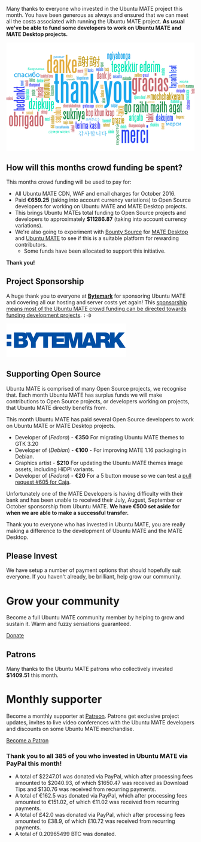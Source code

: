 <!--
.. title: Ubuntu MATE October 2016 supporters
.. slug: ubuntu-mate-october-2016-supporters
.. date: 2016-11-02 18:15:00 UTC
.. tags: Ubuntu,MATE,community,donate
.. link:
.. description: Community members who supported Ubuntu MATE this month.
.. type: text
.. author: Martin Wimpress
-->

Many thanks to everyone who invested in the Ubuntu MATE project this
month. You have been generous as always and ensured that we can meet
all the costs associated with running the Ubuntu MATE project. **As usual
we've be able to fund some developers to work on Ubuntu MATE and MATE
Desktop projects.**

<div align="center">
<img src="/gallery/blog/thankyou.png" alt="Thank you!" title="Thank You!"/>
</div>

## How will this months crowd funding be spent?

This months crowd funding will be used to pay for:

  * All Ubuntu MATE CDN, WAF and email charges for October 2016.
  * Paid **&euro;659.25** (taking into account currency variations) to Open Source developers for working on Ubuntu MATE and MATE Desktop projects.
  * This brings Ubuntu MATEs total funding to Open Source projects and developers to approximately **$11286.87** (taking into account currency variations).
  * We're also going to experiment with [Bounty Source](https://www.bountysource.com/) for [MATE Desktop](https://www.bountysource.com/teams/mate) and [Ubuntu MATE](https://www.bountysource.com/teams/ubuntu-mate) to see if this is a suitable platform for rewarding contributors.
    * Some funds have been allocated to support this initiative.

**Thank you!**

## Project Sponsorship

A huge thank you to everyone at
**[Bytemark](https://www.bytemark.co.uk/r/ubuntu-mate/)** for
sponsoring Ubuntu MATE and covering all our hosting and server costs
yet again! This [sponsorship means most of the Ubuntu MATE crowd
funding can be directed towards funding development
projects](https://ubuntu-mate.org/blog/bytemark-sponsor-ubuntu-mate/).
`:-D`

<div class="well bs-component">
      <a href="http://www.bytemark.co.uk/r/ubuntu-mate/"><img class="centered" src="/images/sponsors/bytemark.png" alt="Bytemark" /></a>
</div>

## Supporting Open Source

Ubuntu MATE is comprised of many Open Source projects, we recognise
that. Each month Ubuntu MATE has surplus funds we will make
contributions to Open Source projects, or developers working on
projects, that Ubuntu MATE directly benefits from.

This month Ubuntu MATE has paid several Open Source developers to work
on Ubuntu MATE or MATE Desktop projects.

  * Developer of (*Fedora*) - **&euro;350** For migrating Ubuntu MATE themes to GTK 3.20
  * Developer of (*Debian*) - **&euro;100** - For improving MATE 1.16 packaging in Debian.
  * Graphics artist - **$210** For updating the Ubuntu MATE themes image assets, including HiDPI variants.
  * Developer of (*Fedora*) - **&euro;20** For a 5 button mouse so we can test a [pull request #605 for Caja](https://github.com/mate-desktop/caja/pull/605).

Unfortunately one of the MATE Developers is having difficulty with
their bank and has been unable to received their July, August,
September or October sponsorship from Ubuntu MATE. **We have €500 set
aside for when we are able to make a successful transfer.**

Thank you to everyone who has invested in Ubuntu MATE, you are really
making a difference to the development of Ubuntu MATE and the MATE
Desktop.

## Please Invest

We have setup a number of payment options that should hopefully suit
everyone. If you haven't already, be brilliant, help grow our
community.

<div class="bs-component">
    <div class="jumbotron">
        <h1>Grow your community</h1>
        <p>Become a full Ubuntu MATE community member by helping to grow and
        sustain it. Warm and fuzzy sensations guaranteed.</p>
        <a href="/donate/" class="btn btn-primary btn-lg">Donate</a>
        </p>
    </div>
</div>

## Patrons

Many thanks to the Ubuntu MATE patrons who collectively invested **$1409.51** this month.

<div class="bs-component">
    <div class="jumbotron">
        <h1>Monthly supporter</h1>
        <p>Become a monthly supporter at <a href="http://www.patreon.com/ubuntu_mate">Patreon</a>.
        Patrons get exclusive project updates, invites to live video conferences with the Ubuntu
        MATE developers and discounts on some Ubuntu MATE merchandise.</p>
        <a href="http://www.patreon.com/ubuntu_mate" class="btn btn-primary btn-lg">Become a Patron</a>
        </p>
    </div>
</div>

<h3>Thank you to all 385 of you who invested in Ubuntu MATE via PayPal this month!</h3>

  * A total of $2247.01 was donated via PayPal, which after processing fees amounted to $2040.93, of which $1650.47 was received as Download Tips and $130.76 was received from recurring payments.
  * A total of &euro;162.5 was donated via PayPal, which after processing fees amounted to &euro;151.02, of which &euro;11.02 was received from recurring payments.
  * A total of &pound;42.0 was donated via PayPal, which after processing fees amounted to &pound;38.9, of which &pound;10.72 was received from recurring payments.
  * A total of 0.20965499 BTC was donated.